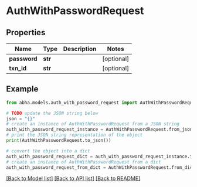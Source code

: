 # AuthWithPasswordRequest


## Properties

Name | Type | Description | Notes
------------ | ------------- | ------------- | -------------
**password** | **str** |  | [optional] 
**txn_id** | **str** |  | [optional] 

## Example

```python
from abha.models.auth_with_password_request import AuthWithPasswordRequest

# TODO update the JSON string below
json = "{}"
# create an instance of AuthWithPasswordRequest from a JSON string
auth_with_password_request_instance = AuthWithPasswordRequest.from_json(json)
# print the JSON string representation of the object
print(AuthWithPasswordRequest.to_json())

# convert the object into a dict
auth_with_password_request_dict = auth_with_password_request_instance.to_dict()
# create an instance of AuthWithPasswordRequest from a dict
auth_with_password_request_from_dict = AuthWithPasswordRequest.from_dict(auth_with_password_request_dict)
```
[[Back to Model list]](../README.md#documentation-for-models) [[Back to API list]](../README.md#documentation-for-api-endpoints) [[Back to README]](../README.md)


